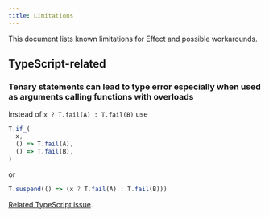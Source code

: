 ```yaml
---
title: Limitations
---
```


This document lists known limitations for Effect and possible workarounds.

## TypeScript-related

### Tenary statements can lead to type error especially when used as arguments calling functions with overloads

Instead of `x ? T.fail(A) : T.fail(B)` use

```ts
T.if_(
  x,
  () => T.fail(A),
  () => T.fail(B),
)
```

or

```ts
T.suspend(() => (x ? T.fail(A) : T.fail(B)))
```

[Related TypeScript issue](https://github.com/microsoft/TypeScript/issues/40665).
